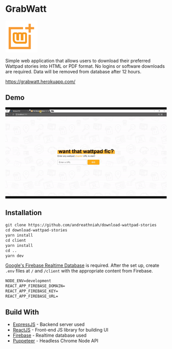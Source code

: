 # GrabWatt

<img src="./client/public/GrabWatt.png" width="100" height="100" />

Simple web application that allows users to download their preferred Wattpad stories into HTML or PDF format. No logins or software downloads are required. Data will be removed from database after 12 hours.

https://grabwatt.herokuapp.com/

## Demo

<img src="./client/public/instructions.gif"/>

## Installation

```
git clone https://github.com/andreathniah/download-wattpad-stories
cd download-wattpad-stories
yarn install
cd client
yarn install
cd ..
yarn dev
```

[Google's Firebase Realtime Database](https://firebase.google.com/products/realtime-database/) is required. After the set up, create `.env` files at `/` and `/client`
with the appropriate content from Firebase.

```
NODE_ENV=development
REACT_APP_FIREBASE_DOMAIN=
REACT_APP_FIREBASE_KEY=
REACT_APP_FIREBASE_URL=
```

## Build With

- [ExpressJS](https://expressjs.com/) - Backend server used
- [ReactJS](https://reactjs.org/) - Front-end JS library for building UI
- [Firebase](https://firebase.google.com/) - Realtime database used
- [Puppeteer](https://github.com/GoogleChrome/puppeteer) - Headless Chrome Node API
